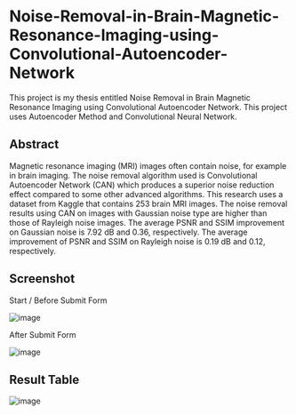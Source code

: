 # Noise-Removal-in-Brain-Magnetic-Resonance-Imaging-using-Convolutional-Autoencoder-Network
This project is my thesis entitled Noise Removal in Brain Magnetic Resonance Imaging using Convolutional Autoencoder Network. This project uses Autoencoder Method and Convolutional Neural Network.

## Abstract
Magnetic resonance imaging (MRI) images often contain noise, for example in brain imaging. The noise removal algorithm used is Convolutional Autoencoder Network (CAN) which produces a superior noise reduction effect compared to some other advanced algorithms. This research uses a dataset from Kaggle that contains 253 brain MRI images. The noise removal results using CAN on images with Gaussian noise type are higher than those of Rayleigh noise images. The average PSNR and SSIM improvement on Gaussian noise is 7.92 dB and 0.36, respectively. The average improvement of PSNR and SSIM on Rayleigh noise is 0.19 dB and 0.12, respectively.

## Screenshot
Start / Before Submit Form

![image](https://github.com/Adyansyah/0-Noise-Removal-in-Brain-Magnetic-Resonance-Imaging-using-Convolutional-Autoencoder-Network/assets/89564230/6719fc34-3702-4271-bc0f-283383a8cef9)

After Submit Form

![image](https://github.com/Adyansyah/0-Noise-Removal-in-Brain-Magnetic-Resonance-Imaging-using-Convolutional-Autoencoder-Network/assets/89564230/a1d18f16-6e76-4f32-9c97-85385218d334)

## Result Table
![image](https://github.com/Adyansyah/0-Noise-Removal-in-Brain-Magnetic-Resonance-Imaging-using-Convolutional-Autoencoder-Network/assets/89564230/80313a6d-5dd4-44d9-b514-c9220fd222b0)
